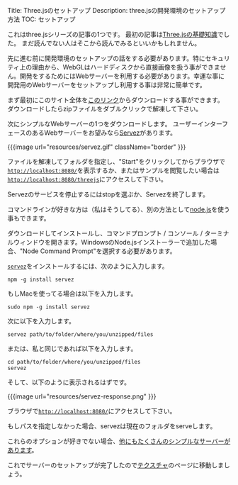Title: Three.jsのセットアップ
Description: three.jsの開発環境のセットアップ方法
TOC: セットアップ

これはthree.jsシリーズの記事の1つです。
最初の記事は[Three.jsの基礎知識](threejs-fundamentals.html)でした。
まだ読んでない人はそこから読んでみるといいかもしれません。

先に進む前に開発環境のセットアップの話をする必要があります。特にセキュリティ上の理由から、WebGLはハードディスクから直接画像を扱う事ができません。開発をするためにはWebサーバーを利用する必要があります。幸運な事に開発用のWebサーバーをセットアップし利用する事は非常に簡単です。

まず最初にこのサイト全体を[このリンク](https://github.com/gfxfundamentals/threejsfundamentals/archive/gh-pages.zip)からダウンロードする事ができます。
ダウンロードしたらzipファイルをダブルクリックで解凍して下さい。

次にシンプルなWebサーバーの1つをダウンロードします。
ユーザーインターフェースのあるWebサーバーをお望みなら[Servez](https://greggman.github.io/servez)があります。

{{{image url="resources/servez.gif" className="border" }}}

ファイルを解凍してフォルダを指定し、"Start"をクリックしてからブラウザで[`http://localhost:8080/`](http://localhost:8080/)を表示するか、またはサンプルを閲覧したい場合は[`http://localhost:8080/threejs`](http://localhost:8080/threejs)にアクセスして下さい。

Servezのサービスを停止するにはstopを選ぶか、Servezを終了します。

コマンドラインが好きな方は（私はそうしてる）、別の方法として[node.js](https://nodejs.org)を使う事もできます。

ダウンロードしてインストールし、コマンドプロンプト / コンソール / ターミナルウィンドウを開きます。WindowsのNode.jsインストーラーで追加した場合、"Node Command Prompt"を選択する必要があります。

[`servez`](https://github.com/greggman/servez-cli)をインストールするには、次のように入力します。

    npm -g install servez

もしMacを使ってる場合は以下を入力します。

    sudo npm -g install servez

次に以下を入力します。

    servez path/to/folder/where/you/unzipped/files

または、私と同じであれば以下を入力します。

    cd path/to/folder/where/you/unzipped/files
    servez

そして、以下のように表示されるはずです。

{{{image url="resources/servez-response.png" }}}

ブラウザで[`http://localhost:8080/`](http://localhost:8080/)にアクセスして下さい。

もしパスを指定しなかった場合、servezは現在のフォルダをserveします。

これらのオプションが好きでない場合、[他にもたくさんのシンプルなサーバーがあります](https://stackoverflow.com/questions/12905426/what-is-a-faster-alternative-to-pythons-servez-or-simplehttpserver)。

これでサーバーのセットアップが完了したので[テクスチャ](threejs-textures.html)のページに移動しましょう。
